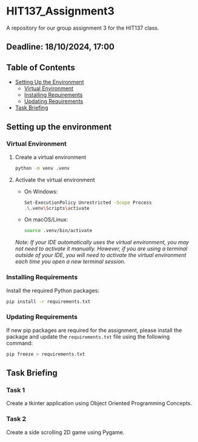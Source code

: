 # HIT137_Assignment3

A repository for our group assignment 3 for the HIT137 class.

## Deadline: 18/10/2024, 17:00

## Table of Contents

- [Setting Up the Environment](#setting-up-the-environment)
  - [Virtual Environment](#virtual-environment)
  - [Installing Requirements](#installing-requirements)
  - [Updating Requirements](#updating-requirements)
- [Task Briefing](#task-briefing)

## Setting up the environment

### Virtual Environment

1. Create a virtual environment

    ```bash
    python -m venv .venv
    ```

2. Activate the virtual environment
    - On Windows:

      ```bash
      Set-ExecutionPolicy Unrestricted -Scope Process
      .\.venv\Scripts\activate
      ```

    - On macOS/Linux:

      ```bash
      source .venv/bin/activate
      ```

   *Note: If your IDE automatically uses the virtual environment, you may not need to activate it manually. However, if you are using a terminal outside of your IDE, you will need to activate the virtual environment each time you open a new terminal session.*

### Installing Requirements

Install the required Python packages:

```bash
pip install -r requirements.txt
```

### Updating Requirements

If new pip packages are required for the assignment, please install the package and update the `requirements.txt` file using the following command:

```bash
pip freeze > requirements.txt
```

## Task Briefing

### Task 1

Create a tkinter application using Object Oriented Programming Concepts.

### Task 2

Create a side scrolling 2D game using Pygame.
